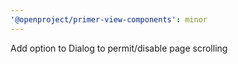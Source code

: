 ```yaml
---
'@openproject/primer-view-components': minor
---
```


Add option to Dialog to permit/disable page scrolling
